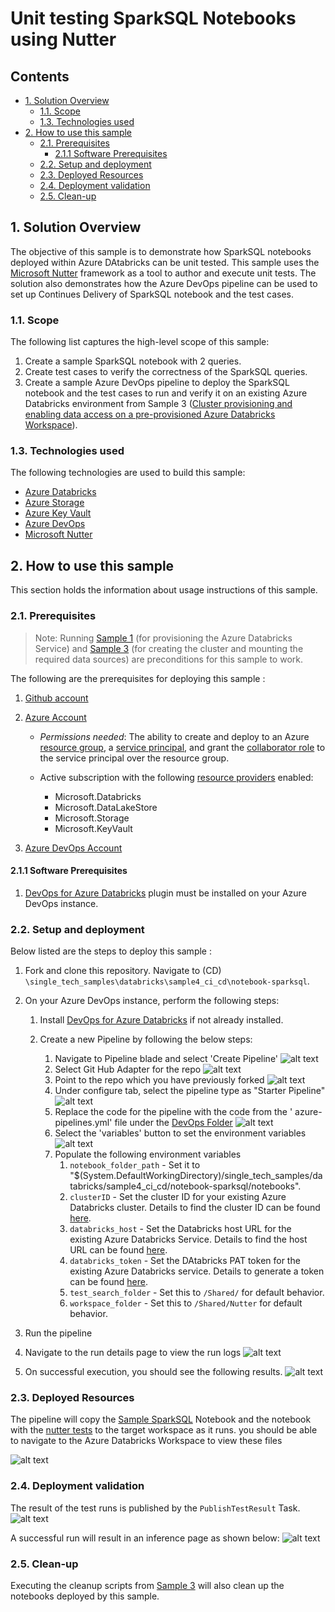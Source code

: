 # Unit testing SparkSQL Notebooks using Nutter <!-- omit in toc -->

## Contents <!-- omit in toc -->

- [1. Solution Overview](#1-solution-overview)
  - [1.1. Scope](#11-scope)
  - [1.3. Technologies used](#13-technologies-used)
- [2. How to use this sample](#2-how-to-use-this-sample)
  - [2.1. Prerequisites](#21-prerequisites)
    - [2.1.1 Software Prerequisites](#211-software-prerequisites)
  - [2.2. Setup and deployment](#22-setup-and-deployment)
  - [2.3. Deployed Resources](#23-deployed-resources)
  - [2.4. Deployment validation](#24-deployment-validation)
  - [2.5. Clean-up](#25-clean-up)

## 1. Solution Overview

The objective of this sample is to demonstrate how SparkSQL notebooks deployed within Azure DAtabricks can be unit tested. This sample uses the [Microsoft Nutter](https://github.com/microsoft/nutter) framework as a tool to author and execute unit tests. The solution also demonstrates how the Azure DevOps pipeline can be used to set up Continues Delivery of SparkSQL notebook and the test cases.

### 1.1. Scope

The following list captures the high-level scope of this sample:

1. Create a sample SparkSQL notebook with 2 queries.
2. Create test cases to verify the correctness of the SparkSQL queries.
3. Create a sample Azure DevOps pipeline to deploy the SparkSQL notebook and the test cases to run and verify it on an existing Azure Databricks environment from Sample 3 ([Cluster provisioning and enabling data access on a pre-provisioned Azure Databricks Workspace](../../sample3_cluster_provisioning_and_data_access/README.md)).

### 1.3. Technologies used

The following technologies are used to build this sample:

- [Azure Databricks](https://azure.microsoft.com/en-au/free/databricks/)
- [Azure Storage](https://azure.microsoft.com/en-au/services/storage/data-lake-storage/)
- [Azure Key Vault](https://azure.microsoft.com/en-au/services/key-vault/)
- [Azure DevOps](https://azure.microsoft.com/en-au/services/DevOps/)
- [Microsoft Nutter](https://github.com/microsoft/nutter)

## 2. How to use this sample

This section holds the information about usage instructions of this sample.

### 2.1. Prerequisites

> Note: Running [Sample 1](../../sample1_basic_azure_databricks_environment/README.md) (for provisioning the Azure Databricks Service) and [Sample 3](../../sample3_cluster_provisioning_and_data_access/README.md) (for creating the cluster and mounting the required data sources) are preconditions for this sample to work.

The following are the prerequisites for deploying this sample :

1. [Github account](https://github.com/)
2. [Azure Account](https://azure.microsoft.com/en-au/free/search/?&ef_id=Cj0KCQiAr8bwBRD4ARIsAHa4YyLdFKh7JC0jhbxhwPeNa8tmnhXciOHcYsgPfNB7DEFFGpNLTjdTPbwaAh8bEALw_wcB:G:s&OCID=AID2000051_SEM_O2ShDlJP&MarinID=O2ShDlJP_332092752199_azure%20account_e_c__63148277493_aud-390212648371:kwd-295861291340&lnkd=Google_Azure_Brand&dclid=CKjVuKOP7uYCFVapaAoddSkKcA)
   - *Permissions needed*:  The ability to create and deploy to an Azure [resource group](https://docs.microsoft.com/en-us/azure/azure-resource-manager/management/overview), a [service principal](https://docs.microsoft.com/en-us/azure/active-directory/develop/app-objects-and-service-principals), and grant the [collaborator role](https://docs.microsoft.com/en-us/azure/role-based-access-control/overview) to the service principal over the resource group.

   - Active subscription with the following [resource providers](https://docs.microsoft.com/en-us/azure/azure-resource-manager/management/azure-services-resource-providers) enabled:
     - Microsoft.Databricks
     - Microsoft.DataLakeStore
     - Microsoft.Storage
     - Microsoft.KeyVault

3. [Azure DevOps Account](https://azure.microsoft.com/en-au/services/DevOps/)

#### 2.1.1 Software Prerequisites

1. [DevOps for Azure Databricks](https://marketplace.visualstudio.com/items?itemName=riserrad.azdo-databricks) plugin must be installed on your Azure DevOps instance.

### 2.2. Setup and deployment

Below listed are the steps to deploy this sample :

1. Fork and clone this repository. Navigate to (CD) `\single_tech_samples\databricks\sample4_ci_cd\notebook-sparksql`.

2. On your Azure DevOps instance, perform the following steps:
   1. Install [DevOps for Azure Databricks](https://marketplace.visualstudio.com/items?itemName=riserrad.azdo-databricks) if not already installed.

   2. Create a new Pipeline by following the below steps:
      1. Navigate to Pipeline blade and select 'Create Pipeline'
        ![alt text](../../Common_Assets/Images/ADO_Pipeline_Create.png)
      2. Select Git Hub Adapter for the repo
        ![alt text](../../Common_Assets/Images/ADO_Pipeline_Repo.png)
      3. Point to the repo which you have previously forked
        ![alt text](../../Common_Assets/Images/ADO_Pipeline_Repo_Select.png)
      4. Under configure tab, select the pipeline type as "Starter Pipeline"
        ![alt text](../../Common_Assets/Images/ADO_Pipeline_Type.png)
      5. Replace the code for the pipeline with the code from the '      azure-pipelines.yml' file under the [DevOps Folder](./devops/azure-pipelines.yml)
        ![alt text](../../Common_Assets/Images/ADO_Pipeline_Code.png)
      6. Select the 'variables' button to set the environment variables
        ![alt text](../../Common_Assets/Images/ADO_Pipeline_Variables.png)
      7. Populate the following environment variables
         1. `notebook_folder_path` - Set it to "$(System.DefaultWorkingDirectory)/single_tech_samples/databricks/sample4_ci_cd/notebook-sparksql/notebooks".
         2. `clusterID` - Set the cluster ID for your existing Azure Databricks cluster. Details to find the cluster ID can be found [here](https://docs.microsoft.com/en-us/azure/databricks/workspace/workspace-details).
         3. `databricks_host` - Set the Databricks host URL for the existing Azure Databricks Service. Details to find the host URL can be found [here](https://docs.databricks.com/dev-tools/api/latest/authentication.html).
         4. `databricks_token` - Set the DAtabricks PAT token for the existing Azure Databricks service. Details to generate a token can be found [here](https://docs.databricks.com/dev-tools/api/latest/authentication.html).
         5. `test_search_folder` - Set this to `/Shared/` for default behavior.
         6. `workspace_folder` - Set this to `/Shared/Nutter` for default behavior.
3. Run the pipeline
4. Navigate to the run details page to view the run logs
   ![alt text](../../Common_Assets/Images/ADO_Run.png)
5. On successful execution, you should see the following results.
   ![alt text](../../Common_Assets/Images/ADO_Result.png)

### 2.3. Deployed Resources

The pipeline will copy the [Sample SparkSQL](notebooks/sparkSQL_sample.sql) Notebook and the notebook with the [nutter tests](notebooks/test_cases/test_sparkSQL.py) to the target workspace as it runs. you should be able to navigate to the Azure Databricks Workspace to view these files

![alt text](../../Common_Assets/Images/ADB_Notebooks.png)

### 2.4. Deployment validation

The result of the test runs is published by the `PublishTestResult` Task.
![alt text](../../Common_Assets/Images/ADO_Runlog.png)

A successful run will result in an inference page as shown below:
![alt text](../../Common_Assets/Images/ADO_RunChart.png)

### 2.5. Clean-up

Executing the cleanup scripts from [Sample 3](sample3_cluster_provisioning_and_data_access/README.md) will also clean up the notebooks deployed by this sample.
